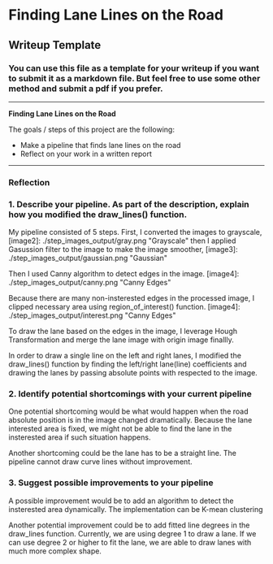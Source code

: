 # **Finding Lane Lines on the Road** 

## Writeup Template

### You can use this file as a template for your writeup if you want to submit it as a markdown file. But feel free to use some other method and submit a pdf if you prefer.

---

**Finding Lane Lines on the Road**

The goals / steps of this project are the following:
* Make a pipeline that finds lane lines on the road
* Reflect on your work in a written report


[//]: # (Image References)

[image1]: ./examples/grayscale.jpg "Grayscale"

---

### Reflection

### 1. Describe your pipeline. As part of the description, explain how you modified the draw_lines() function.

My pipeline consisted of 5 steps. First, I converted the images to grayscale, 
[image2]: ./step_images_output/gray.png "Grayscale"
then I applied Gasussion filter to the image to make the image smoother,
[image3]: ./step_images_output/gaussian.png "Gaussian"

Then I used Canny algorithm to detect edges in the image. 
[image4]: ./step_images_output/canny.png "Canny Edges"

Because there are many non-insterested edges in the processed image, I clipped necessary area using region_of_interest()
function. 
[image4]: ./step_images_output/interest.png "Canny Edges"


To draw the lane based on the edges in the image, I leverage Hough Transformation and merge the lane image with origin image finallly. 

[image5]: ./step_images_output/lines.png "Lane Lines"


In order to draw a single line on the left and right lanes, I modified the draw_lines() function by finding the left/right lane(line) coefficients and drawing the lanes by passing 
absolute points with respected to the image.


### 2. Identify potential shortcomings with your current pipeline


One potential shortcoming would be what would happen when the road absolute position is in the image changed dramatically. Because the lane interested area is fixed, we might not be able to 
find the lane in the insterested area if such situation happens.

Another shortcoming could be the lane has to be a straight line. The pipeline cannot draw curve lines without improvement. 


### 3. Suggest possible improvements to your pipeline

A possible improvement would be to add an algorithm to detect the insterested area dynamically. The implementation can be K-mean clustering

Another potential improvement could be to add fitted line degrees in the draw_lines function. Currently, we are using degree 1 to draw a lane. If we can use degree 2 or higher to fit the lane, we are able to draw lanes with much more complex shape.
